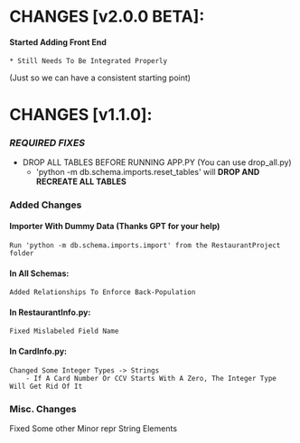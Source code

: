 # CHANGES [v2.0.0 BETA]:
#### Started Adding Front End
    * Still Needs To Be Integrated Properly
(Just so we can have a consistent starting point)

# CHANGES [v1.1.0]:

### ***REQUIRED FIXES***
* DROP ALL TABLES BEFORE RUNNING APP.PY (You can use drop_all.py)
    * 'python -m db.schema.imports.reset_tables' will **DROP AND RECREATE ALL TABLES**
### **Added Changes**
#### Importer With Dummy Data (Thanks GPT for your help)
    Run 'python -m db.schema.imports.import' from the RestaurantProject folder
#### In All Schemas:
    Added Relationships To Enforce Back-Population
#### In RestaurantInfo.py:
    Fixed Mislabeled Field Name
#### In CardInfo.py:
    Changed Some Integer Types -> Strings
        - If A Card Number Or CCV Starts With A Zero, The Integer Type Will Get Rid Of It

### **Misc. Changes**
Fixed Some other Minor repr String Elements